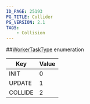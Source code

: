 ```yaml
---
ID_PAGE: 25193
PG_TITLE: Collider
PG_VERSION: 2.1
TAGS:
    - Collision
---
```

##[WorkerTaskType](/classes/2.2/WorkerTaskType) enumeration

Key | Value
---|---
INIT | 0
UPDATE | 1
COLLIDE | 2


